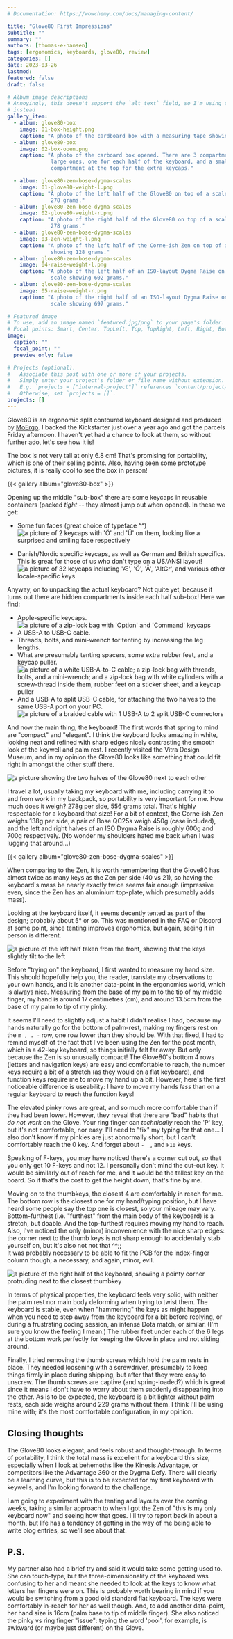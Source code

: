 ```yaml
---
# Documentation: https://wowchemy.com/docs/managing-content/

title: "Glove80 First Impressions"
subtitle: ""
summary: ""
authors: [thomas-e-hansen]
tags: [ergonomics, keyboards, glove80, review]
categories: []
date: 2023-03-26
lastmod:
featured: false
draft: false

# Album image descriptions
# Annoyingly, this doesn't support the `alt_text` field, so I'm using captions
# instead
gallery_item:
  - album: glove80-box
    image: 01-box-height.png
    caption: "A photo of the cardboard box with a measuring tape showing a height of 6.5cm."
  - album: glove80-box
    image: 02-box-open.png
    caption: "A photo of the carboard box opened. There are 3 compartments, 2
              large ones, one for each half of the keyboard, and a smaller
              compartment at the top for the extra keycaps."

  - album: glove80-zen-bose-dygma-scales
    image: 01-glove80-weight-l.png
    caption: "A photo of the left half of the Glove80 on top of a scale showing
              278 grams."
  - album: glove80-zen-bose-dygma-scales
    image: 02-glove80-weight-r.png
    caption: "A photo of the right half of the Glove80 on top of a scale showing
              278 grams."
  - album: glove80-zen-bose-dygma-scales
    image: 03-zen-weight-l.png
    caption: "A photo of the left half of the Corne-ish Zen on top of a scale
              showing 128 grams."
  - album: glove80-zen-bose-dygma-scales
    image: 04-raise-weight-l.png
    caption: "A photo of the left half of an ISO-layout Dygma Raise on top of a
              scale showing 602 grams."
  - album: glove80-zen-bose-dygma-scales
    image: 05-raise-weight-r.png
    caption: "A photo of the right half of an ISO-layout Dygma Raise on top of a
              scale showing 697 grams."

# Featured image
# To use, add an image named `featured.jpg/png` to your page's folder.
# Focal points: Smart, Center, TopLeft, Top, TopRight, Left, Right, BottomLeft, Bottom, BottomRight.
image:
  caption: ""
  focal_point: ""
  preview_only: false

# Projects (optional).
#   Associate this post with one or more of your projects.
#   Simply enter your project's folder or file name without extension.
#   E.g. `projects = ["internal-project"]` references `content/project/deep-learning/index.md`.
#   Otherwise, set `projects = []`.
projects: []
---
```


Glove80 is an ergonomic split contoured keyboard designed and produced by
[MoErgo](https://moergo.com).
I backed the Kickstarter just over a year ago and got the parcels Friday
afternoon. I haven't yet had a chance to look at them, so without further ado,
let's see how it is!

The box is not very tall at only 6.8 cm! That's promising for portability, which
is one of their selling points. Also, having seen some prototype pictures, it is
really cool to see the box in person!

{{< gallery album="glove80-box" >}}
<br/>

Opening up the middle "sub-box" there are some keycaps in reusable containers
(packed _tight_ -- they almost jump out when opened). In these we get:
  * Some fun faces (great choice of typeface ^^)
      ![a picture of 2 keycaps with 'Ö' and 'Ü' on them, looking like a surprised and smiling face respectively](/glove80-first-impressions/silly-keycap-faces.png)

  * Danish/Nordic specific keycaps, as well as German and British specifics.
      This is great for those of us who don't type on a US/ANSI layout!
      ![a picture of 32 keycaps including 'Æ', 'Ö', 'Å', 'AltGr', and various other locale-specific keys](/glove80-first-impressions/nordic-de-gb-keycaps.png)

Anyway, on to unpacking the actual keyboard? Not quite yet, because it turns out
there are hidden compartments inside each half sub-box! Here we find:
  * Apple-specific keycaps.
      ![a picture of a zip-lock bag with 'Option' and 'Command' keycaps](/glove80-first-impressions/apple-keycaps.png)
  * A USB-A to USB-C cable.
  * Threads, bolts, and mini-wrench for tenting by increasing the leg lengths.
  * What are presumably tenting spacers, some extra rubber feet, and a keycap
    puller.
      ![a picture of a white USB-A-to-C cable; a zip-lock bag with threads, bolts, and a mini-wrench; and a zip-lock bag with white cylinders with a screw-thread inside them, rubber feet on a sticker sheet, and a keycap puller](/glove80-first-impressions/goodies.png)
  * And a USB-A to split USB-C cable, for attaching the two halves to the same
      USB-A port on your PC.
      ![a picture of a braided cable with 1 USB-A to 2 split USB-C connectors](/glove80-first-impressions/split-cable.png)

And now the main thing, the keyboard! The first words that spring to mind are
"compact" and "elegant". I think the keyboard looks amazing in white, looking
neat and refined with sharp edges nicely contrasting the smooth look of the
keywell and palm rest. I recently visited the Vitra Design Museum, and in my
opinion the Glove80 looks like something that could fit right in amongst the
other stuff there.

![a picture showing the two halves of the Glove80 next to each other](/glove80-first-impressions/both-halves.png)

I travel a lot, usually taking my keyboard with me, including carrying it to and
from work in my backpack, so portability is very important for me. How much does
it weigh? 278g per side, 556 grams total. That's highly respectable for a
keyboard that size! For a bit of context, the Corne-ish Zen weighs 138g per
side, a pair of Bose QC25s weigh 450g (case included), and the left and right
halves of an ISO Dygma Raise is roughly 600g and 700g respectively. (No wonder
my shoulders hated me back when I was lugging that around...)

{{< gallery album="glove80-zen-bose-dygma-scales" >}}
<br/>

When comparing to the Zen, it is worth remembering that the Glove80 has almost
twice as many keys as the Zen per side (40 vs 21), so having the keyboard's mass
be nearly exactly twice seems fair enough (impressive even, since the Zen has an
aluminium top-plate, which presumably adds mass).

Looking at the keyboard itself, it seems decently tented as part of the design;
probably about 5° or so. This was mentioned in the FAQ or Discord at some point,
since tenting improves ergonomics, but again, seeing it in person is different.

![a picture of the left half taken from the front, showing that the keys slightly tilt to the left](/glove80-first-impressions/slight-tilt.png)

Before "trying on" the keyboard, I first wanted to measure my hand size. This
should hopefully help you, the reader, translate my observations to your own
hands, and it is another data-point in the ergonomics world, which is always
nice. Measuring from the base of my palm to the tip of my middle finger, my hand
is around 17 centimetres (cm), and around 13.5cm from the base of my palm to tip
of my pinky.

It seems I'll need to slightly adjust a habit I didn't realise I had, because my
hands naturally go for the bottom of palm-rest, making my fingers rest on the
`m , . -` row, one row lower than they should be. With that fixed, I had to
remind myself of the fact that I've been using the Zen for the past month, which
is a 42-key keyboard, so things initially felt far away. But only because the
Zen is so unusually compact! The Glove80's bottom 4 rows (letters and navigation
keys) are easy and comfortable to reach, the number keys require a bit of a
stretch (as they would on a flat keyboard), and function keys require me to move
my hand up a bit. However, here's the first noticeable difference is useability:
I have to move my hands _less_ than on a regular keyboard to reach the function
keys!

The elevated pinky rows are great, and so much more comfortable than if they had
been lower. However, they reveal that there are "bad" habits that _do not work_
on the Glove. Your ring finger can _technically_ reach the 'P' key, but it's not
comfortable, nor easy. I'll need to "fix" my typing for that one... I also don't
know if my pinkies are just abnormally short, but I can't comfortably reach the
0 key. And forget about `- _`, and `F10` keys.

Speaking of F-keys, you may have noticed there's a corner cut out, so that you
only get 10 F-keys and not 12. I personally don't mind the cut-out key. It would
be similarly out of reach for me, and it would be the tallest key on the board.
So if that's the cost to get the height down, that's fine by me.

Moving on to the thumbkeys, the closest 4 are comfortably in reach for me. The
bottom row is the closest one for my hand/typing position, but I have heard some
people say the top one is closest, so your mileage may vary. Bottom-furthest
(i.e. "furthest" from the main body of the keyboard) is a stretch, but doable.
And the top-furthest requires moving my hand to reach. Also, I've noticed the
only (minor) inconvenience with the nice sharp edges: the corner next to the
thumb keys is not sharp enough to accidentally stab yourself on, but it's
also not not that ^^;;  
It was probably necessary to be able to fit the PCB for the index-finger column
though; a necessary, and again, minor, evil.

![a picture of the right half of the keyboard, showing a pointy corner protruding next to the closest thumbkey](/glove80-first-impressions/thumb-corner.png)

In terms of physical properties, the keyboard feels very solid, with neither the
palm rest nor main body deforming when trying to twist them. The keyboard is
stable, even when "hammering" the keys as might happen when you need to step
away from the keyboard for a bit before replying, or during a frustrating coding
session, an intense Dota match, or similar. (I'm sure you know the feeling I
mean.) The rubber feet under each of the 6 legs at the bottom work perfectly for
keeping the Glove in place and not sliding around.

Finally, I tried removing the thumb screws which hold the palm rests in place.
They needed loosening with a screwdriver, presumably to keep things firmly in
place during shipping, but after that they were easy to unscrew. The thumb
screws are captive (and spring-loaded?) which is great since it means I don't
have to worry about them suddenly disappearing into the ether. As is to be
expected, the keyboard is a bit lighter without palm rests, each side weighs
around 229 grams without them. I think I'll be using mine with; it's the most
comfortable configuration, in my opinion.


## Closing thoughts

The Glove80 looks elegant, and feels robust and thought-through. In terms of
portability, I think the total mass is excellent for a keyboard this size,
especially when I look at behemoths like the Kinesis Advantage, or competitors
like the Advantage 360 or the Dygma Defy. There will clearly be a learning
curve, but this is to be expected for my first keyboard with keywells, and I'm
looking forward to the challenge.

I am going to experiment with the tenting and layouts over the coming weeks,
taking a similar approach to when I got the Zen of "this is my only keyboard
now" and seeing how that goes. I'll try to report back in about a month, but
life has a tendency of getting in the way of me being able to write blog
entries, so we'll see about that.


## P.S.

My partner also had a brief try and said it would take some getting used to. She
can touch-type, but the three-dimensionality of the keyboard was confusing to
her and meant she needed to look at the keys to know what letters her fingers
were on. This is probably worth bearing in mind if you would be switching from a
good old standard flat keyboard. The keys were comfortably in-reach for her as
well though. And, to add another data-point, her hand size is 16cm (palm base to
tip of middle finger). She also noticed the pinky vs ring finger "issue": typing
the word 'pool', for example, is awkward (or maybe just different) on the Glove.

